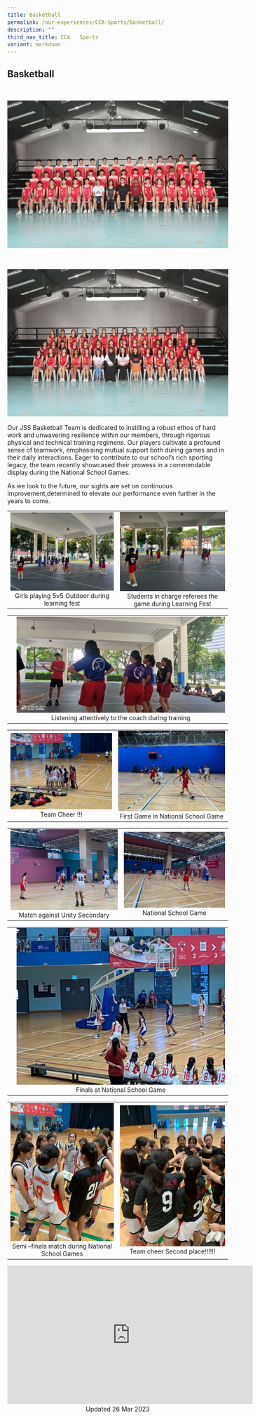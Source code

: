 ```yaml
---
title: Basketball
permalink: /our-experiences/CCA-Sports/Basketball/
description: ""
third_nav_title: CCA   Sports
variant: markdown
---
```

## Basketball
<br>

![](/images/JS1_Basketball%20Boys.jpg)

<br>

![](/images/JS2_Basketball%20Girls.jpg)

Our JSS Basketball Team is dedicated to instilling a robust ethos of hard work and unwavering resilience within our members, through rigorous physical and technical training regimens. Our players cultivate a profound sense of teamwork, emphasising mutual support both during games and in their daily interactions. Eager to contribute to our school’s rich sporting legacy, the team recently showcased their prowess in a commendable display during the National School Games.

As we look to the future, our sights are set on continuous improvement,determined to elevate our performance even further in the years to come.

|   |   |
|---|---|
| ![](/images/JS1_Photo%201.jpg) <center>Girls playing 5v5 Outdoor during learning fest</center> | ![](/images/JS2_Photo%202.jpg) <center> Students in charge referees the game during Learning Fest</center> |



|   |   |
|---|---|
|   |![](/images/JS3_Photo%203.jpg) <center>Listening attentively to the coach during training</center> |

|   |   |
|---|---|
| ![](/images/JS4_Photo%205.jpg) <center>Team Cheer !!!</center> |  ![](/images/JS5_Photo%206.jpg)<center>First Game in National School Game</center> |

|   |   |
|---|---|
| ![](/images/js6_Photo%207.jpg)<center>Match against Unity Secondary</center>| ![](/images/js7_Photo%208.jpg)<center>National School Game</center> |

|   |   |
|---|---|
|   |![](/images/js8_photo%209.jpg)<center>Finals at National School Game</center> |

|   |   |
|---|---|
| ![](/images/js9_Photo%204.jpg) <center> Semi –finals match during National School Games </center> | ![](/images/js10_Photo%2010.jpg) <center>Team cheer Second place!!!!!!</center> |





<iframe width="560" height="315" src="https://www.youtube.com/embed/Du7828uDDaA" title="YouTube video player" frameborder="0" allow="accelerometer; autoplay; clipboard-write; encrypted-media; gyroscope; picture-in-picture; web-share" allowfullscreen=""></iframe>

<center> Updated 26 Mar 2023 </center>